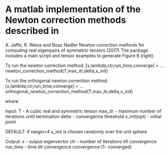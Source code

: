 # A matlab implementation of the Newton correction methods described in

A. Jaffe, R. Weiss and Boaz Nadler
Newton correction methods for computing real eigenpairs of symmetric tensors (2017)
The package includes a main script and tensor examples to generate Figure 6 (right).

To run the newton correction method:
[x,lambda,ctr,run_time,converge] = ...
    newton_correction_method(T,max_itr,delta,x_init)

To run the orthogonal newton correction method:
[x,lambda,ctr,run_time,converge] = ...
    orthogonal_newton_correction_method(T,max_itr,delta,x_init)

where 

Input:    T - A cubic real and symmetric tensor
          max_itr - maximum number of iterations until termination
          delta - convergence threshold
          x_init(opt) - initial point

DEFAULT:
	   if nargin<4 x_init is chosen randomly over the unit sphere

Output:   x - output eigenvector
          ctr - number of iterations till convergence
          run_time - time till convergence
          convergence (1- converged)
